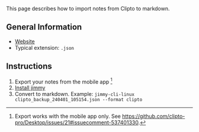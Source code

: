 This page describes how to import notes from Clipto to markdown.

## General Information

- [Website](https://github.com/clipto-pro/Desktop)
- Typical extension: `.json`

## Instructions

1. Export your notes from the mobile app [^export]
2. [Install jimmy](../index.md#installation)
3. Convert to markdown. Example: `jimmy-cli-linux clipto_backup_240401_105154.json --format clipto`

[^export]: Export works with the mobile app only. See <https://github.com/clipto-pro/Desktop/issues/21#issuecomment-537401330>.

